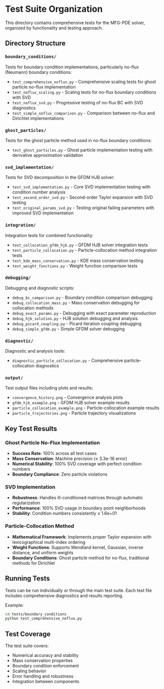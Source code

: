 # Test Suite Organization

This directory contains comprehensive tests for the MFG-PDE solver, organized by functionality and testing approach.

## Directory Structure

### `boundary_conditions/`
Tests for boundary condition implementations, particularly no-flux (Neumann) boundary conditions:

- `test_comprehensive_noflux.py` - Comprehensive scaling tests for ghost particle no-flux implementation
- `test_noflux_scaling.py` - Scaling tests for no-flux boundary conditions with SVD
- `test_noflux_svd.py` - Progressive testing of no-flux BC with SVD diagnostics  
- `test_simple_noflux_comparison.py` - Comparison between no-flux and Dirichlet implementations

### `ghost_particles/`
Tests for the ghost particle method used in no-flux boundary conditions:

- `test_ghost_particles.py` - Ghost particle implementation testing with derivative approximation validation

### `svd_implementation/`
Tests for SVD decomposition in the GFDM HJB solver:

- `test_svd_implementation.py` - Core SVD implementation testing with condition number analysis
- `test_second_order_svd.py` - Second-order Taylor expansion with SVD testing
- `test_original_params_svd.py` - Testing original failing parameters with improved SVD implementation

### `integration/`
Integration tests for combined functionality:

- `test_collocation_gfdm_hjb.py` - GFDM HJB solver integration tests
- `test_particle_collocation.py` - Particle-collocation method integration tests
- `test_kde_mass_conservation.py` - KDE mass conservation testing
- `test_weight_functions.py` - Weight function comparison tests

### `debugging/`
Debugging and diagnostic scripts:

- `debug_bc_comparison.py` - Boundary condition comparison debugging
- `debug_collocation_mass.py` - Mass conservation debugging for collocation methods
- `debug_exact_params.py` - Debugging with exact parameter reproduction
- `debug_hjb_solution.py` - HJB solution debugging and analysis
- `debug_picard_coupling.py` - Picard iteration coupling debugging
- `debug_simple_gfdm.py` - Simple GFDM solver debugging

### `diagnostic/`
Diagnostic and analysis tools:

- `diagnostic_particle_collocation.py` - Comprehensive particle-collocation diagnostics

### `output/`
Test output files including plots and results:

- `convergence_history.png` - Convergence analysis plots
- `gfdm_hjb_example.png` - GFDM HJB solver example results
- `particle_collocation_example.png` - Particle-collocation example results
- `particle_trajectories.png` - Particle trajectory visualizations

## Key Test Results

### Ghost Particle No-Flux Implementation
- **Success Rate**: 100% across all test cases
- **Mass Conservation**: Machine precision (≤ 3.3e-16 error)
- **Numerical Stability**: 100% SVD coverage with perfect condition numbers
- **Boundary Compliance**: Zero particle violations

### SVD Implementation
- **Robustness**: Handles ill-conditioned matrices through automatic regularization
- **Performance**: 100% SVD usage in boundary point neighborhoods
- **Stability**: Condition numbers consistently ≤ 1.6e+01

### Particle-Collocation Method
- **Mathematical Framework**: Implements proper Taylor expansion with lexicographical multi-index ordering
- **Weight Functions**: Supports Wendland kernel, Gaussian, inverse distance, and uniform weights
- **Boundary Conditions**: Ghost particle method for no-flux, traditional methods for Dirichlet

## Running Tests

Tests can be run individually or through the main test suite. Each test file includes comprehensive diagnostics and results reporting.

Example:
```bash
cd tests/boundary_conditions
python test_comprehensive_noflux.py
```

## Test Coverage

The test suite covers:
- Numerical accuracy and stability
- Mass conservation properties  
- Boundary condition enforcement
- Scaling behavior
- Error handling and robustness
- Integration between components